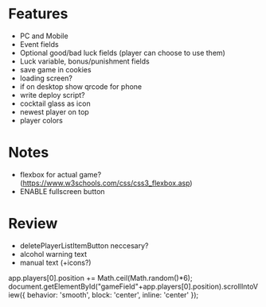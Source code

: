 # Features
- PC and Mobile
- Event fields
- Optional good/bad luck fields (player can choose to use them)
- Luck variable, bonus/punishment fields
- save game in cookies
- loading screen?
- if on desktop show qrcode for phone
- write deploy script?
- cocktail glass as icon
- newest player on top
- player colors


# Notes
- flexbox for actual game? (https://www.w3schools.com/css/css3_flexbox.asp)
- ENABLE fullscreen button

# Review
- deletePlayerListItemButton neccesary?
- alcohol warning text
- manual text (+icons?)


app.players[0].position += Math.ceil(Math.random()*6);
document.getElementById("gameField"+app.players[0].position).scrollIntoView({
            behavior: 'smooth',
            block: 'center',
            inline: 'center'
        });